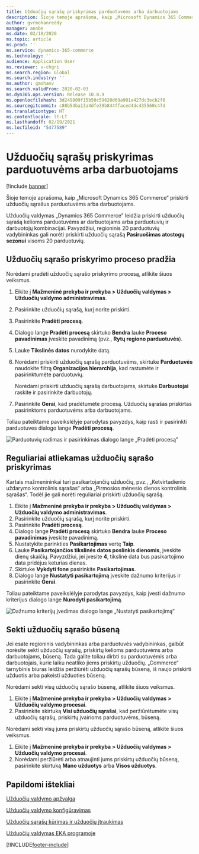 ```yaml
---
title: Užduočių sąrašų priskyrimas parduotuvėms arba darbuotojams
description: Šioje temoje aprašoma, kaip „Microsoft Dynamics 365 Commerce“ priskirti užduočių sąrašus parduotuvėms arba darbuotojams.
author: gvrmohanreddy
manager: annbe
ms.date: 02/10/2020
ms.topic: article
ms.prod: ''
ms.service: dynamics-365-commerce
ms.technology: ''
audience: Application User
ms.reviewer: v-chgri
ms.search.region: Global
ms.search.industry: ''
ms.author: gmohanv
ms.search.validFrom: 2020-02-03
ms.dyn365.ops.version: Release 10.0.9
ms.openlocfilehash: 3d249809f15b50c59620d69a901a427dc3ecb2f0
ms.sourcegitcommit: c88b54ba13a4dfe39b844ffaced4dc435560c47d
ms.translationtype: HT
ms.contentlocale: lt-LT
ms.lasthandoff: 02/19/2021
ms.locfileid: "5477589"
---
```

# <a name="assign-task-lists-to-stores-or-employees"></a>Užduočių sąrašų priskyrimas parduotuvėms arba darbuotojams

[!include [banner](includes/banner.md)]

Šioje temoje aprašoma, kaip „Microsoft Dynamics 365 Commerce“ priskirti užduočių sąrašus parduotuvėms arba darbuotojams.

Užduočių valdymas „Dynamics 365 Commerce” leidžia priskirti užduočių sąrašą kelioms parduotuvėms ar darbuotojams arba parduotuvių ir darbuotojų kombinacijai. Pavyzdžiui, regioninis 20 parduotuvių vadybininkas gali norėti priskirti užduočių sąrašą **Pasiruošimas atostogų sezonui** visoms 20 parduotuvių.

## <a name="start-the-task-list-assignment-process"></a>Užduočių sąrašo priskyrimo proceso pradžia

Norėdami pradėti užduočių sąrašo priskyrimo procesą, atlikite šiuos veiksmus.

1. Eikite į **Mažmeninė prekyba ir prekyba \> Užduočių valdymas \> Užduočių valdymo administravimas**.
1. Pasirinkite užduočių sąrašą, kurį norite priskirti.
1. Pasirinkite **Pradėti procesą**.
1. Dialogo lange **Pradėti procesą** skirtuko **Bendra** lauke **Proceso pavadinimas** įveskite pavadinimą (pvz., **Rytų regiono parduotuvės**).
1. Lauke **Tikslinės datos** nurodykite datą.
1. Norėdami priskirti užduočių sąrašą parduotuvėms, skirtuke **Parduotuvės** naudokite filtrą **Organizacijos hierarchija**, kad rastumėte ir pasirinktumėte parduotuvių.

    Norėdami priskirti užduočių sąrašą darbuotojams, skirtuke **Darbuotojai** raskite ir pasirinkite darbuotojų.

1. Pasirinkite **Gerai**, kad pradėtumėte procesą. Užduočių sąrašas priskirtas pasirinktoms parduotuvėms arba darbuotojams.

Toliau pateiktame paveikslėlyje parodytas pavyzdys, kaip rasti ir pasirinkti parduotuves dialogo lange **Pradėti procesą**.

![Parduotuvių radimas ir pasirinkimas dialogo lange „Pradėti procesą”](media/HQ-Assign-Tasks-Lists.png)

## <a name="assign-task-lists-on-a-recurring-basis"></a>Reguliariai atliekamas užduočių sąrašo priskyrimas

Kartais mažmenininkai turi pasikartojančių užduočių, pvz., „Ketvirtadienio uždarymo kontrolinis sąrašas“ arba „Pirmosios mėnesio dienos kontrolinis sąrašas“. Todėl jie gali norėti reguliariai priskirti užduočių sąrašą.

1. Eikite į **Mažmeninė prekyba ir prekyba \> Užduočių valdymas \> Užduočių valdymo administravimas**.
1. Pasirinkite užduočių sąrašą, kurį norite priskirti.
1. Pasirinkite **Pradėti procesą**.
1. Dialogo lange **Pradėti procesą** skirtuko **Bendra** lauke **Proceso pavadinimas** įveskite pavadinimą.
1. Nustatykite parinkties **Pasikartojimas** vertę **Taip**.
1. Lauke **Pasikartojančios tikslinės datos poslinkis dienomis**, įveskite dienų skaičių. Pavyzdžiui, jei įvesite **4**, tikslinė data bus pasikartojimo data pridėjus keturias dienas.
1. Skirtuke **Vykdyti fone** pasirinkite **Pasikartojimas**.
1. Dialogo lange **Nustatyti pasikartojimą** įveskite dažnumo kriterijus ir pasirinkite **Gerai**.

Toliau pateiktame paveikslėlyje parodytas pavyzdys, kaip įvesti dažnumo kriterijus dialogo lange **Nurodyti pasikartojimą**.

![Dažnumo kriterijų įvedimas dialogo lange „Nustatyti pasikartojimą“](media/HQ-Assign-Tasks-Lists-Recurrently.png)

## <a name="track-task-list-status"></a>Sekti užduočių sąrašo būseną

Jei esate regioninis vadybininkas arba parduotuvės vadybininkas, galbūt norėsite sekti užduočių sąrašų, priskirtų kelioms parduotuvėms arba darbuotojams, būseną. Tada galite toliau dirbti su parduotuvėmis arba darbuotojais, kurie laiku neatliko jiems priskirtų užduočių. „Commerce“ tarnybinis biuras leidžia peržiūrėti užduočių sąrašų būseną, iš naujo priskirti užduotis arba pakeisti užduoties būseną.

Norėdami sekti visų užduočių sąrašo būseną, atlikite šiuos veiksmus.

1. Eikite į **Mažmeninė prekyba ir prekyba \> Užduočių valdymas \> Užduočių valdymo procesai**.
1. Pasirinkite skirtuką **Visi užduočių sąrašai**, kad peržiūrėtumėte visų užduočių sąrašų, priskirtų įvairioms parduotuvėms, būseną.

Norėdami sekti visų jums priskirtų užduočių sąrašo būseną, atlikite šiuos veiksmus.

1. Eikite į **Mažmeninė prekyba ir prekyba \> Užduočių valdymas \> Užduočių valdymo procesai**.
1. Norėdami peržiūrėti arba atnaujinti jums priskirtų užduočių būseną, pasirinkite skirtuką **Mano užduotys** arba **Visos užduotys**.

## <a name="additional-resources"></a>Papildomi ištekliai

[Užduočių valdymo apžvalga](task-mgmt-overview.md)

[Užduočių valdymo konfigūravimas](task-mgmt-configure.md)

[Užduočių sąrašų kūrimas ir užduočių įtraukimas](task-mgmt-create-lists.md)

[Užduočių valdymas EKA programoje](task-mgmt-POS.md)


[!INCLUDE[footer-include](../includes/footer-banner.md)]
